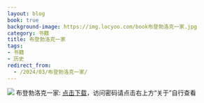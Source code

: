 ```yaml
---
layout: blog
book: true
background-image: https://img.locyoo.com/book布登勃洛克一家.jpg
category: 书籍
title: 布登勃洛克一家
tags:
- 书籍
- 历史
redirect_from:
  - /2024/03/布登勃洛克一家/
---
```

![](https://img.locyoo.com/book布登勃洛克一家.jpg)
布登勃洛克一家: <a name = "ref1" href="https://url18.ctfile.com/f/50983618-1350064538-919ce1?p=3619">点击下载</a>，访问密码请点击右上方“关于”自行查看